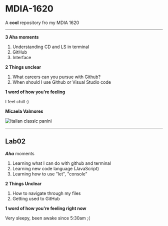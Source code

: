 # MDIA-1620
A **cool** repository fro my MDIA 1620

---------
**3 Aha moments**


  1. Understanding CD and LS in terminal
  2. GitHub
  3. Interface


**2 Things unclear**
  1. What careers can you pursue with Github?
  2. When should I use Github or Visual Studio code

**1 word of how you're feeling**

I feel chill :) 

**Micaela Valmores**

![Italian classic panini](https://hips.hearstapps.com/hmg-prod/images/italian-sandwich-recipe-2-1674500643.jpg?crop=0.6666666666666667xw:1xh;center,top&resize=1200:*)


------
Lab02
----

***Aha*** moments

  1. Learning what I can do with github and terminal
  2. Learning new code language (JavaScript)
  3. Learning how to use "let", "console"

**2 Things Unclear**

  1. How to navigate through my files
  2. Getting used to GitHub

**1 word of how you're feeling right now**

  Very sleepy, been awake since 5:30am ;(
